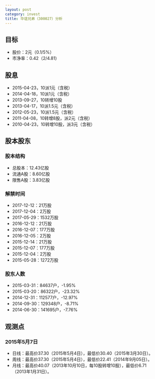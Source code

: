 ```yaml
---
layout: post
category: invest
title: 华谊兄弟（300027）分析
---
```


## 目标 ##

- 股价：2元（0.1/5%）
- 市净率：0.42（2/4.81）

## 股息 ##

- 2015-04-23，10派1元（含税）
- 2014-04-18，10派1元（含税）
- 2013-09-27，10转增10股
- 2013-04-17，10派1.5元（含税）
- 2012-05-23，10派1.5元（含税）
- 2011-04-08，10转增8股，派2元（含税）
- 2010-04-23，10转增10股，派3元（含税）

## 股本股东 ##

### 股本结构 ###

- 总股本：12.43亿股
- 流通A股：8.60亿股
- 限售A股：3.83亿股

### 解禁时间 ###

- 2017-12-12：21万股
- 2017-12-04：2万股
- 2017-05-29：1532万股
- 2016-12-12：21万股
- 2016-12-07：177万股
- 2016-12-05：2万股
- 2015-12-14：21万股
- 2015-12-07：177万股
- 2015-12-04：2万股
- 2015-05-28：1272万股

### 股东人数 ###

- 2015-03-31：84637户，-1.95%
- 2015-03-20：86322户，-23.32%
- 2014-12-31：112577户，-12.97%
- 2014-09-30：129348户，-8.71%
- 2014-06-30：141695户，-7.76%

## 观测点 ##

### 2015年5月7日 ###

- 日线：最高价37.30（2015年5月4日），最低价30.40（2015年3月30日）。
- 周线：最高价37.30（2015年5月4日），最低价22.41（2014年9月05日）。
- 月线：最高价40.07（2013年10月10日，每10股转增10股），最低价6.71（2013年1月31日）。
